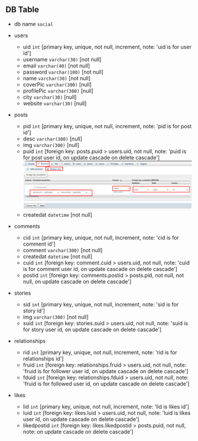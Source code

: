 ## DB Table

* db name `social`

* users
    * uid `int` [primary key, unique, not null, increment, note: 'uid is for user id']
    * username `varchar(30)` [not null]
    * email `varchar(40)` [not null]
    * password `varchar(100)` [not null]
    * name `varchar(30)` [not null]
    * coverPic `varchar(300)` [null]
    * profilePic `varchar(300)` [null]
    * city `varchar(30)` [null]
    * website `varchar(30)` [null]

* posts
    * pid `int` [primary key, unique, not null, increment, note: 'pid is for post id']
    * desc `varchar(300)` [null]
    * img `varchar(300)` [null]
    * puid `int` [foreign key: posts.puid > users.uid, not null, note: 'puid is for post user id, on update cascade on delete cascade'] ![Image](../img/foreign_key_posts.png)
    * createdat `datetime` [not null]

* comments
    * cid `int` [primary key, unique, not null, increment, note: 'cid is for comment id']
    * comment `varchar(300)` [not null]
    * createdat `datetime` [not null]
    * cuid `int` [foreign key: comment.cuid > users.uid, not null, note: 'cuid is for comment user id, on update cascade on delete cascade']
    * postid `int` [foreign key: comments.postid > posts.pid, not null, not null, on update cascade on delete cascade']

* stories 
    * sid `int` [primary key, unique, not null, increment, note: 'sid is for story id']
    * img `varchar(300)` [not null]
    * suid `int` [foreign key: stories.suid > users.uid, not null, note: 'suid is for story user id, on update cascade on delete cascade']

* relationships
    * rid `int` [primary key, unique, not null, increment, note: 'rid is for relationships id']
    * fruid `int` [foreign key: relationships.fruid > users.uid, not null, note: 'fruid is for follower user id, on update cascade on delete cascade']
    * fduid `int` [foreign key: relationships.fduid > users.uid, not null, note: 'fruid is for followed user id, on update cascade on delete cascade']

* likes 
    * lid `int` [primary key, unique, not null, increment, note: 'lid is likes id']
    * luid `int` [foreign key: likes.luid > users.uid, not null, note: 'luid is likes user id, on update cascade on delete cascade']
    * likedpostid `int` [foreign key: likes.likedpostid > posts.puid, not null, note: on update cascade on delete cascade']